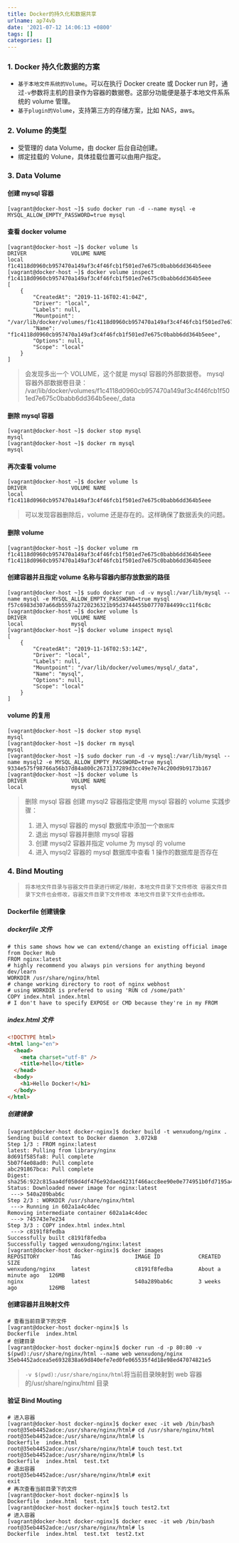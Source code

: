 ```yaml
---
title: Docker的持久化和数据共享
urlname: ap74vb
date: '2021-07-12 14:06:13 +0800'
tags: []
categories: []
---
```


### 1. Docker 持久化数据的方案

- `基于本地文件系统的Volume`。可以在执行 Docker create 或 Docker run 时，通过`-v`参数将主机的目录作为容器的数据卷。这部分功能便是基于本地文件系系统的 volume 管理。
- `基于plugin的Volume`，支持第三方的存储方案，比如 NAS，aws。

### 2. Volume 的类型

- 受管理的 data Volume，由 docker 后台自动创建。
- 绑定挂载的 Volune，具体挂载位置可以由用户指定。

### 3. Data Volume

#### 创建 mysql 容器

```shell
[vagrant@docker-host ~]$ sudo docker run -d --name mysql -e MYSQL_ALLOW_EMPTY_PASSWORD=true mysql
```

#### 查看 docker volume

```shell
[vagrant@docker-host ~]$ docker volume ls
DRIVER              VOLUME NAME
local               f1c4118d0960cb957470a149af3c4f46fcb1f501ed7e675c0babb6dd364b5eee
[vagrant@docker-host ~]$ docker volume inspect f1c4118d0960cb957470a149af3c4f46fcb1f501ed7e675c0babb6dd364b5eee
[
    {
        "CreatedAt": "2019-11-16T02:41:04Z",
        "Driver": "local",
        "Labels": null,
        "Mountpoint": "/var/lib/docker/volumes/f1c4118d0960cb957470a149af3c4f46fcb1f501ed7e675c0babb6dd364b5eee/_data",
        "Name": "f1c4118d0960cb957470a149af3c4f46fcb1f501ed7e675c0babb6dd364b5eee",
        "Options": null,
        "Scope": "local"
    }
]
```

> 会发现多出一个 VOLUME，这个就是 mysql 容器的外部数据卷。
> mysql 容器外部数据卷目录：
> /var/lib/docker/volumes/f1c4118d0960cb957470a149af3c4f46fcb1f501ed7e675c0babb6dd364b5eee/\_data

#### 删除 mysql 容器

```shell
[vagrant@docker-host ~]$ docker stop mysql
mysql
[vagrant@docker-host ~]$ docker rm mysql
mysql
```

#### 再次查看 volume

```shell
[vagrant@docker-host ~]$ docker volume ls
DRIVER              VOLUME NAME
local               f1c4118d0960cb957470a149af3c4f46fcb1f501ed7e675c0babb6dd364b5eee
```

> 可以发现容器删除后，volume 还是存在的。这样确保了数据丢失的问题。

#### 删除 volume

```shell
[vagrant@docker-host ~]$ docker volume rm f1c4118d0960cb957470a149af3c4f46fcb1f501ed7e675c0babb6dd364b5eee
f1c4118d0960cb957470a149af3c4f46fcb1f501ed7e675c0babb6dd364b5eee
```

#### 创建容器并且指定 volume 名称与容器内部存放数据的路径

```shell
[vagrant@docker-host ~]$ sudo docker run -d -v mysql:/var/lib/mysql --name mysql -e MYSQL_ALLOW_EMPTY_PASSWORD=true mysql
f57c6983d307a66db5597a2720236321b95d3744455b07770784499cc11f6c8c
[vagrant@docker-host ~]$ docker volume ls
DRIVER              VOLUME NAME
local               mysql
[vagrant@docker-host ~]$ docker volume inspect mysql
[
    {
        "CreatedAt": "2019-11-16T02:53:14Z",
        "Driver": "local",
        "Labels": null,
        "Mountpoint": "/var/lib/docker/volumes/mysql/_data",
        "Name": "mysql",
        "Options": null,
        "Scope": "local"
    }
]
```

#### volume 的复用

```shell
[vagrant@docker-host ~]$ docker stop mysql
mysql
[vagrant@docker-host ~]$ docker rm mysql
mysql
[vagrant@docker-host ~]$ sudo docker run -d -v mysql:/var/lib/mysql --name mysql2 -e MYSQL_ALLOW_EMPTY_PASSWORD=true mysql
9334e575f98766a56b37d84a800c2673137289d3cc49e7e74c200d9b9173b167
[vagrant@docker-host ~]$ docker volume ls
DRIVER              VOLUME NAME
local               mysql
```

> 删除 mysql 容器 创建 mysql2 容器指定使用 mysql 容器的 volume
> 实践步骤：
>
> 1. 进入 mysql 容器的 mysql 数据库中添加一个`数据库`
> 1. 退出 mysql 容器并删除 mysql 容器
> 1. 创建 mysql2 容器并指定 volume 为 mysql 的 volume
> 1. 进入 mysql2 容器的 mysql 数据库中查看 1 操作的数据库是否存在

### 4. Bind Mouting

> `将本地文件目录与容器文件目录进行绑定/映射，本地文件目录下文件修改 容器文件目录下文件也会修改，容器文件目录下文件修改 本地文件目录下文件也会修改。`

#### Dockerfile 创建镜像

##### dockerfile 文件

```shell
# this same shows how we can extend/change an existing official image from Docker Hub
FROM nginx:latest
# highly recommend you always pin versions for anything beyond dev/learn
WORKDIR /usr/share/nginx/html
# change working directory to root of nginx webhost
# using WORKDIR is prefered to using 'RUN cd /some/path'
COPY index.html index.html
# I don't have to specify EXPOSE or CMD because they're in my FROM
```

##### index.html 文件

```html
<!DOCTYPE html>
<html lang="en">
  <head>
    <meta charset="utf-8" />
    <title>hello</title>
  </head>
  <body>
    <h1>Hello Docker!</h1>
  </body>
</html>
```

##### 创建镜像

```shell
[vagrant@docker-host docker-nginx]$ docker build -t wenxudong/nginx .
Sending build context to Docker daemon  3.072kB
Step 1/3 : FROM nginx:latest
latest: Pulling from library/nginx
8d691f585fa8: Pull complete
5b07f4e08ad0: Pull complete
abc291867bca: Pull complete
Digest: sha256:922c815aa4df050d4df476e92daed4231f466acc8ee90e0e774951b0fd7195a4
Status: Downloaded newer image for nginx:latest
 ---> 540a289bab6c
Step 2/3 : WORKDIR /usr/share/nginx/html
 ---> Running in 602a1a4c4dec
Removing intermediate container 602a1a4c4dec
 ---> 745743e7e234
Step 3/3 : COPY index.html index.html
 ---> c8191f8fedba
Successfully built c8191f8fedba
Successfully tagged wenxudong/nginx:latest
[vagrant@docker-host docker-nginx]$ docker images
REPOSITORY          TAG                 IMAGE ID            CREATED              SIZE
wenxudong/nginx     latest              c8191f8fedba        About a minute ago   126MB
nginx               latest              540a289bab6c        3 weeks ago          126MB
```

#### 创建容器并且映射文件

```shell
# 查看当前目录下的文件
[vagrant@docker-host docker-nginx]$ ls
Dockerfile  index.html
# 创建目录
[vagrant@docker-host docker-nginx]$ docker run -d -p 80:80 -v $(pwd):/usr/share/nginx/html --name web wenxudong/nginx
35eb4452adcea5e6932838a69d840efe7ed0fe065535f4d18e98ed47074821e5
```

> `-v $(pwd):/usr/share/nginx/html`将当前目录映射到 web 容器的/usr/share/nginx/html 目录

#### 验证 Bind Mouting

```shell
# 进入容器
[vagrant@docker-host docker-nginx]$ docker exec -it web /bin/bash
root@35eb4452adce:/usr/share/nginx/html# cd /usr/share/nginx/html
root@35eb4452adce:/usr/share/nginx/html# ls
Dockerfile  index.html
root@35eb4452adce:/usr/share/nginx/html# touch test.txt
root@35eb4452adce:/usr/share/nginx/html# ls
Dockerfile  index.html	test.txt
# 退出容器
root@35eb4452adce:/usr/share/nginx/html# exit
exit
# 再次查看当前目录下的文件
[vagrant@docker-host docker-nginx]$ ls
Dockerfile  index.html  test.txt
[vagrant@docker-host docker-nginx]$ touch test2.txt
# 进入容器
[vagrant@docker-host docker-nginx]$ docker exec -it web /bin/bash
root@35eb4452adce:/usr/share/nginx/html# ls
Dockerfile  index.html	test.txt  test2.txt
```
